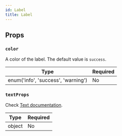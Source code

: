 ```yaml
---
id: Label
title: Label
---
```


## Props

### `color`

A color of the label. The default value is `success`.

| Type                               | Required |
| -----------------------------------| -------- |
| enum('info', 'success', 'warning') | No       |

### `textProps`

Check [Text documentation](Text.md#props).

| Type   | Required |
| -------| -------- |
| object | No       |
